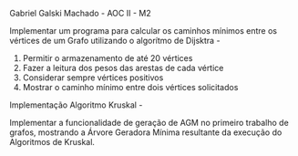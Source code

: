 Gabriel Galski Machado - AOC II - M2

Implementar um programa para calcular os caminhos mínimos
entre os vértices de um Grafo utilizando o algorítmo de Dijsktra -

1. Permitir o armazenamento de até 20 vértices
2. Fazer a leitura dos pesos das arestas de cada vértice
3. Considerar sempre vértices positivos
4. Mostrar o caminho mínimo entre dois vértices solicitados


Implementação Algoritmo Kruskal - 

Implementar a funcionalidade de geração de AGM no primeiro trabalho de grafos, 
mostrando a Árvore Geradora Mínima resultante da execução do Algoritmos de Kruskal. 
